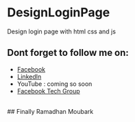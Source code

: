 # DesignLoginPage
Design login page with html css and js
## Dont forget to follow me on:
- [Facebook](https://www.facebook.com/sohoper10) <br/>
- [LinkedIn](https://www.linkedin.com/in/yasser-saidi-229275197) <br/>
- YouTube : coming so soon <br/>
- [Facebook Tech Group](https://www.facebook.com/groups/dzairfamilytech/?ref=share) <br/>
<br/>
## Finally Ramadhan Moubark

